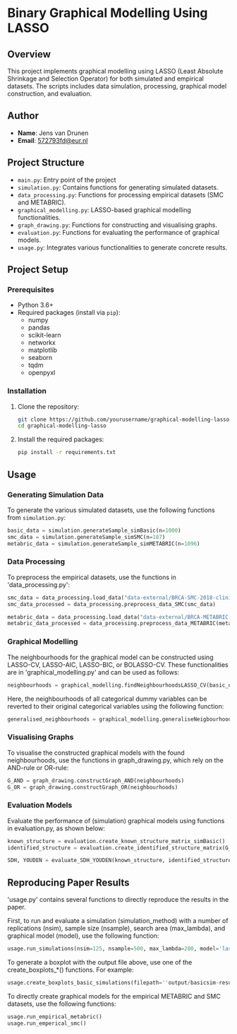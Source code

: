 # Binary Graphical Modelling Using LASSO

## Overview

This project implements graphical modelling using LASSO (Least Absolute Shrinkage and Selection Operator) for both simulated and empirical datasets. The scripts includes data simulation, processing, graphical model construction, and evaluation. 

## Author

- **Name**: Jens van Drunen
- **Email**: 572793fd@eur.nl

## Project Structure

- `main.py`: Entry point of the project
- `simulation.py`: Contains functions for generating simulated datasets.
- `data_processing.py`: Functions for processing empirical datasets (SMC and METABRIC).
- `graphical_modelling.py`: LASSO-based graphical modelling functionalities.
- `graph_drawing.py`: Functions for constructing and visualising graphs.
- `evaluation.py`: Functions for evaluating the performance of graphical models.
- `usage.py`: Integrates various functionalities to generate concrete results.

## Project Setup

### Prerequisites

- Python 3.6+
- Required packages (install via `pip`):
  - numpy
  - pandas
  - scikit-learn
  - networkx
  - matplotlib
  - seaborn
  - tqdm
  - openpyxl 

### Installation

1. Clone the repository:
    ```bash
    git clone https://github.com/yourusername/graphical-modelling-lasso.git](https://github.com/Jnslavendel/binary-graphical-modelling-using-lasso.git
    cd graphical-modelling-lasso
    ```
2. Install the required packages:
    ```bash
    pip install -r requirements.txt
    ```

## Usage 

### Generating Simulation Data

To generate the various simulated datasets, use the following functions from `simulation.py`:

```python
basic_data = simulation.generateSample_simBasic(n=1000)
smc_data = simulation.generateSample_simSMC(n=187)
metabric_data = simulation.generateSample_simMETABRIC(n=1096)
```

### Data Processing

To preprocess the empirical datasets, use the functions in 'data_processing.py':

```python
smc_data = data_processing.load_data("data-external/BRCA-SMC-2018-clinical-data.tsv")
smc_data_processed = data_processing.preprocess_data_SMC(smc_data)

metabric_data = data_processing.load_data("data-external/BRCA-METABRIC-2012-2016-clinical-data.tsv")
metabric_data_processed = data_processing.preprocess_data_METABRIC(metabric_data)
```

### Graphical Modelling
The neighbourhoods for the graphical model can be constructed using LASSO-CV, LASSO-AIC, LASSO-BIC, or BOLASSO-CV. These functionalities are in 'graphical_modelling.py' and can be used as follows:

```python
neighbourhoods = graphical_modelling.findNeighbourhoodsLASSO_CV(basic_data, max_lambda=200)
```

Here, the neighbourhoods of all categorical dummy variables can be reverted to their original categorical variables using the following function:

```python
generalised_neighbourhoods = graphical_modelling.generaliseNeigbourhoodsToCategories(neighbourhoods)
```

### Visualising Graphs
To visualise the constructed graphical models with the found neighbourhoods, use the functions in graph_drawing.py, which rely on the AND-rule or OR-rule:

```python
G_AND = graph_drawing.constructGraph_AND(neighbourhoods)
G_OR = graph_drawing.constructGraph_OR(neighbourhoods)
```

### Evaluation Models
Evaluate the performance of (simulation) graphical models using functions in evaluation.py, as shown below:

```python
known_structure = evaluation.create_known_structure_matrix_simBasic()
identified_structure = evaluation.create_identified_structure_matrix(G_AND, ["X1", "X2", "X3", "X4", "X5"])

SDH, YOUDEN = evaluate_SDH_YOUDEN(known_structure, identified_structure)
```

## Reproducing Paper Results

'usage.py' contains several functions to directly reproduce the results in the paper.

First, to run and evaluate a simulation (simulation_method) with a number of replications (nsim), sample size (nsample), search area (max_lambda), and graphical model (model), use the following function:
```python
usage.run_simulations(nsim=125, nsample=500, max_lambda=200, model='lasso-aic', simulation_method='basic', output_file='output/basicsim-results-lasso-aic-500')
```

To generate a boxplot with the output file above, use one of the create_boxplots_*() functions. For example: 

```python
usage.create_boxplots_basic_simulations(filepath=''output/basicsim-results-lasso-aic-500')
```

To directly create graphical models for the empirical METABRIC and SMC datasets, use the following functions:
```python
usage.run_empirical_metabric()
usage.run_emperical_smc()
```

